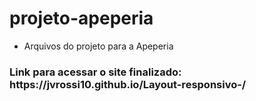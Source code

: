 <h1> projeto-apeperia </h1>

- Arquivos do projeto para a Apeperia
<h3>Link para acessar o site finalizado: https://jvrossi10.github.io/Layout-responsivo-/</h3>
